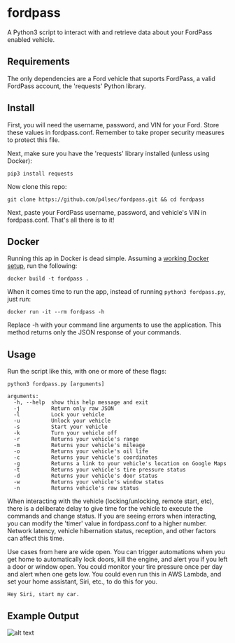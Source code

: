 # fordpass
A Python3 script to interact with and retrieve data about your FordPass enabled vehicle.

## Requirements

The only dependencies are a Ford vehicle that suports FordPass, a valid FordPass account, the 'requests' Python library. 

## Install

First, you will need the username, password, and VIN for your Ford.  Store these values in fordpass.conf.  Remember to take proper security measures to protect this file. 

Next, make sure you have the 'requests' library installed (unless using Docker):

`pip3 install requests`

Now clone this repo: 

`git clone https://github.com/p4lsec/fordpass.git && cd fordpass`

Next, paste your FordPass username, password, and vehicle's VIN in fordpass.conf. That's all there is to it!

## Docker

Running this ap in Docker is dead simple.  Assuming a [working Docker setup](https://docs.docker.com/engine/install/ubuntu/), run the following:

`docker build -t fordpass .`

When it comes time to run the app, instead of running `python3 fordpass.py`, just run:

`docker run -it --rm fordpass -h`

Replace -h with your command line arguments to use the application.  This method returns only the JSON response of your commands. 

## Usage

Run the script like this, with one or more of these flags:

```
python3 fordpass.py [arguments]

arguments:
  -h, --help  show this help message and exit
  -j          Return only raw JSON
  -l          Lock your vehicle
  -u          Unlock your vehicle
  -s          Start your vehicle
  -k          Turn your vehicle off
  -r          Returns your vehicle's range
  -m          Returns your vehicle's mileage
  -o          Returns your vehicle's oil life
  -c          Returns your vehicle's coordinates
  -g          Returns a link to your vehicle's location on Google Maps
  -t          Returns your vehicle's tire pressure status
  -d          Returns your vehicle's door status
  -w          Returns your vehicle's window status
  -n          Returns vehicle's raw status
  ```

When interacting with the vehicle (locking/unlocking, remote start, etc), there is a deliberate delay to give time for the vehicle to execute the commands and change status.  If you are seeing errors when interacting, you can modify the 'timer' value in fordpass.conf to a higher number.  Network latency, vehicle hibernation status, reception, and other factors can affect this time. 

Use cases from here are wide open.  You can trigger automations when you get home to automatically lock doors, kill the engine, and alert you if you left a door or window open.  You could monitor your tire pressure once per day and alert when one gets low.  You could even run this in AWS Lambda, and set your home assistant, Siri, etc., to do this for you. 

`Hey Siri, start my car.`

## Example Output

![alt text](https://raw.githubusercontent.com/p4lsec/fordpass/main/demo.png "Logo Title Text 1")
